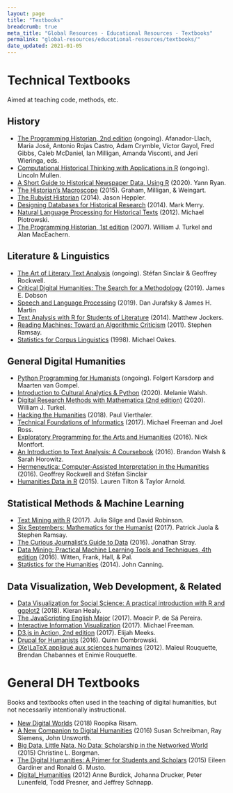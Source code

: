 ```yaml
---
layout: page
title: "Textbooks"
breadcrumb: true
meta_title: "Global Resources - Educational Resources - Textbooks"
permalink: "global-resources/educational-resources/textbooks/"
date_updated: 2021-01-05
---
```

# Technical Textbooks
Aimed at teaching code, methods, etc. 

## History
 -  [The Programming Historian, 2nd edition](https://programminghistorian.org/) (ongoing). Afanador-Llach, Maria José, Antonio Rojas Castro, Adam Crymble, Víctor Gayol, Fred Gibbs, Caleb McDaniel, Ian Milligan, Amanda Visconti, and Jeri Wieringa, eds. 
 -  [Computational Historical Thinking with Applications in R](http://dh-r.lincolnmullen.com/) (ongoing). Lincoln Mullen.
 -  [A Short Guide to Historical Newspaper Data, Using R](https://bookdown.org/yann_ryan/r-for-newspaper-data/) (2020). Yann Ryan.
 -  [The Historian’s Macroscope](http://www.themacroscope.org/2.0/) (2015). Graham, Milligan, & Weingart.
 -  [The Rubyist Historian](http://hepplerj.github.io/rubyist-historian/) (2014). Jason Heppler. 
 -  [Designing Databases for Historical Research](https://port.sas.ac.uk/mod/book/view.php?id=75&chapterid=124) (2014). Mark Merry.
 -  [Natural Language Processing for Historical Texts](https://nlphist.hypotheses.org/) (2012). Michael Piotrowski. 
 -  [The Programming Historian, 1st edition](http://niche-canada.org/wp-content/uploads/2013/09/programming-historian-1.pdf) (2007). William J. Turkel and Alan MacEachern. 

## Literature & Linguistics
 -  [The Art of Literary Text Analysis](https://github.com/sgsinclair/alta/blob/master/ipynb/ArtOfLiteraryTextAnalysis.ipynb) (ongoing). Stéfan Sinclair & Geoffrey Rockwell. 
 -  [Critical Digital Humanities: The Search for a Methodology](https://www.press.uillinois.edu/books/catalog/48xfp2zp9780252042270.html) (2019). James E. Dobson 
 -  [Speech and Language Processing](https://web.stanford.edu/~jurafsky/slp3/) (2019). Dan Jurafsky & James H. Martin
 -  [Text Analysis with R for Students of Literature](http://www.matthewjockers.net/text-analysis-with-r-for-students-of-literature/) (2014). Matthew Jockers.
 -  [Reading Machines: Toward an Algorithmic Criticism](https://www.press.uillinois.edu/books/catalog/75tms2pw9780252036415.html) (2011). Stephen Ramsay.
 -  [Statistics for Corpus Linguistics](https://www.amazon.com/Statistics-Linguistics-Edinburgh-Textbooks-Empirical/dp/0748608176) (1998). Michael Oakes. 

## General Digital Humanities
 -  [Python Programming for Humanists](http://www.karsdorp.io/python-course/) (ongoing). Folgert Karsdorp and Maarten van Gompel.  
 -  [Introduction to Cultural Analytics & Python](https://melaniewalsh.github.io/Intro-Cultural-Analytics/welcome.html) (2020). Melanie Walsh.
 -  [Digital Research Methods with Mathematica (2nd edition)](https://williamjturkel.net/digital-research-methods-with-mathematica/) (2020). William J. Turkel. 
 -  [Hacking the Humanities](https://www.youtube.com/playlist?list=PL6kqrM2i6BPIpEF5yHPNkYhjHm-FYWh17) (2018). Paul Vierthaler. 
 -  [Technical Foundations of Informatics](https://info201.github.io/index.html) (2017). Michael Freeman and Joel Ross.
 -  [Exploratory Programming for the Arts and Humanities](https://www.amazon.com/Exploratory-Programming-Arts-Humanities-Press/dp/0262034204/ref=tmm_hrd_swatch_0?_encoding=UTF8&qid=1488129778&sr=1-1) (2016). Nick Montfort. 
 -  [An Introduction to Text Analysis: A Coursebook](http://walshbr.com/textanalysiscoursebook/) (2016). Brandon Walsh & Sarah Horowitz.
 -  [Hermeneutica: Computer-Assisted Interpretation in the Humanities](https://mitpress.mit.edu/books/hermeneutica) (2016). Geoffrey Rockwell and Stéfan Sinclair
 -  [Humanities Data in R](https://humanitiesdata.org/) (2015). Lauren Tilton & Taylor Arnold.  

## Statistical Methods & Machine Learning
 -  [Text Mining with R](https://www.tidytextmining.com/) (2017). Julia Silge and David Robinson. 
 -  [Six Septembers: Mathematics for the Humanist](https://digitalcommons.unl.edu/zeabook/55/) (2017). Patrick Juola & Stephen Ramsay. 
 -  [The Curious Journalist’s Guide to Data](https://towcenter.gitbooks.io/curious-journalist-s-guide-to-data/content/) (2016). Jonathan Stray. 
 -  [Data Mining: Practical Machine Learning Tools and Techniques, 4th edition](https://www.amazon.com/Data-Mining-Fourth-Techniques-Management/dp/0128042915/ref=mt_paperback?_encoding=UTF8&me=) (2016). Witten, Frank, Hall, & Pal. 
 -  [Statistics for the Humanities](http://statisticsforhumanities.net/book/) (2014). John Canning. 
 
## Data Visualization, Web Development, & Related
 -  [Data Visualization for Social Science: A practical introduction with R and ggplot2](http://socviz.co/) (2018). Kieran Healy.
 -  [The JavaScripting English Major](https://the-javascripting-english-major.org/v1/) (2017). Moacir P. de Sá Pereira. 
 -  [Interactive Information Visualization](https://info474-s17.github.io/book/index.html) (2017). Michael Freeman. 
 -  [D3.js in Action, 2nd edition](https://www.manning.com/books/d3js-in-action-second-edition) (2017). Elijah Meeks. 
 -  [Drupal for Humanists](http://drupal.forhumanists.org/book) (2016). Quinn Dombrowski. 
 -  [(Xe)LaTeX appliqué aux sciences humaines](http://geekographie.maieul.net/95) (2012). Maïeul Rouquette, Brendan Chabannes et Enimie Rouquette. 
 
# General DH Textbooks 
Books and textbooks often used in the teaching of digital humanities, but not necessarily intentionally instructional.

 -  [New Digital Worlds](http://www.nupress.northwestern.edu/content/new-digital-worlds) (2018) Roopika Risam.
 -  [A New Companion to Digital Humanities](https://books.google.com/books?id=VFTKCQAAQBAJ) (2016) Susan Schreibman, Ray Siemens, John Unsworth.
 -  [Big Data, Little Nata, No Data: Scholarship in the Networked World](https://books.google.com/books?id=pb8vBgAAQBAJ) (2015) Christine L. Borgman.
 -  [The Digital Humanities: A Primer for Students and Scholars](https://books.google.com/books?id=KVzmCQAAQBAJ) (2015) Eileen Gardiner and Ronald G. Musto.
 -  [Digital_Humanities](https://books.google.com/books?id=i-LxCwAAQBAJ) (2012) Anne Burdick, Johanna Drucker, Peter Lunenfeld, Todd Presner, and Jeffrey Schnapp. 
